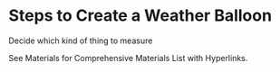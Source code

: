 Steps to Create a Weather Balloon
=================================

Decide which kind of thing to measure

See Materials for Comprehensive Materials List with Hyperlinks.


